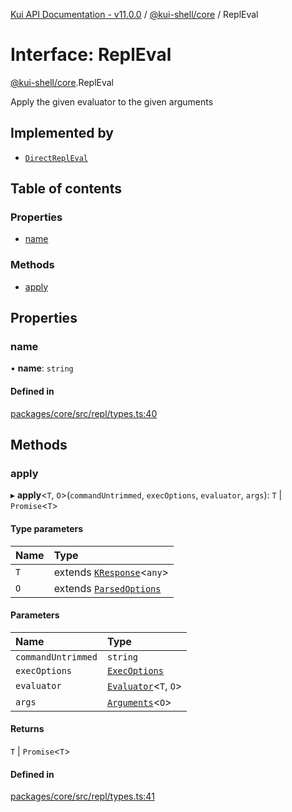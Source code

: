 [Kui API Documentation - v11.0.0](../README.md) / [@kui-shell/core](../modules/kui_shell_core.md) / ReplEval

# Interface: ReplEval

[@kui-shell/core](../modules/kui_shell_core.md).ReplEval

Apply the given evaluator to the given arguments

## Implemented by

- [`DirectReplEval`](../classes/kui_shell_core.DirectReplEval.md)

## Table of contents

### Properties

- [name](kui_shell_core.ReplEval.md#name)

### Methods

- [apply](kui_shell_core.ReplEval.md#apply)

## Properties

### name

• **name**: `string`

#### Defined in

[packages/core/src/repl/types.ts:40](https://github.com/kubernetes-sigs/kui/blob/kui/packages/core/src/repl/types.ts#L40)

## Methods

### apply

▸ **apply**<`T`, `O`\>(`commandUntrimmed`, `execOptions`, `evaluator`, `args`): `T` \| `Promise`<`T`\>

#### Type parameters

| Name | Type                                                                  |
| :--- | :-------------------------------------------------------------------- |
| `T`  | extends [`KResponse`](../modules/kui_shell_core.md#kresponse)<`any`\> |
| `O`  | extends [`ParsedOptions`](kui_shell_core.ParsedOptions.md)            |

#### Parameters

| Name               | Type                                                  |
| :----------------- | :---------------------------------------------------- |
| `commandUntrimmed` | `string`                                              |
| `execOptions`      | [`ExecOptions`](kui_shell_core.ExecOptions.md)        |
| `evaluator`        | [`Evaluator`](kui_shell_core.Evaluator.md)<`T`, `O`\> |
| `args`             | [`Arguments`](kui_shell_core.Arguments.md)<`O`\>      |

#### Returns

`T` \| `Promise`<`T`\>

#### Defined in

[packages/core/src/repl/types.ts:41](https://github.com/kubernetes-sigs/kui/blob/kui/packages/core/src/repl/types.ts#L41)
